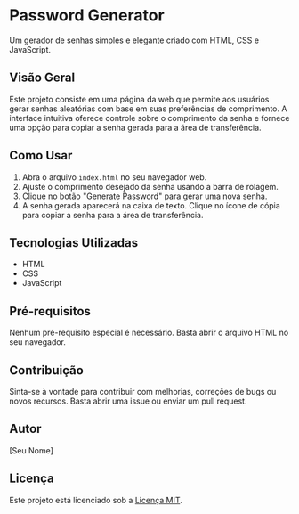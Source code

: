 # Password Generator

Um gerador de senhas simples e elegante criado com HTML, CSS e JavaScript.

## Visão Geral

Este projeto consiste em uma página da web que permite aos usuários gerar senhas aleatórias com base em suas preferências de comprimento. A interface intuitiva oferece controle sobre o comprimento da senha e fornece uma opção para copiar a senha gerada para a área de transferência.

## Como Usar

1. Abra o arquivo `index.html` no seu navegador web.
2. Ajuste o comprimento desejado da senha usando a barra de rolagem.
3. Clique no botão "Generate Password" para gerar uma nova senha.
4. A senha gerada aparecerá na caixa de texto. Clique no ícone de cópia para copiar a senha para a área de transferência.

## Tecnologias Utilizadas

- HTML
- CSS
- JavaScript

## Pré-requisitos

Nenhum pré-requisito especial é necessário. Basta abrir o arquivo HTML no seu navegador.

## Contribuição

Sinta-se à vontade para contribuir com melhorias, correções de bugs ou novos recursos. Basta abrir uma issue ou enviar um pull request.

## Autor

[Seu Nome]

## Licença

Este projeto está licenciado sob a [Licença MIT](LICENSE).

